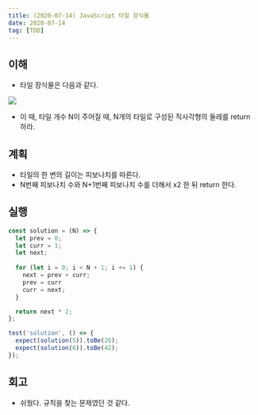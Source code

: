 ```yaml
---
title: (2020-07-14) JavaScript 타일 장식물
date: 2020-07-14
tag: [TDD]
---
```


## 이해

- 타일 장식물은 다음과 같다.  
<img src="https://grepp-programmers.s3.amazonaws.com/files/production/3e31bedd54/fcc48066-e72f-45c8-af03-e4360b58b589.png">

- 이 때, 타일 개수 N이 주어질 때, N개의 타일로 구성된 직사각형의 둘레를 return 하라.

## 계획

- 타일의 한 변의 길이는 피보나치를 따른다.
- N번째 피보나치 수와 N+1번째 피보나치 수를 더해서 x2 한 뒤 return 한다.

## 실행

```javascript
const solution = (N) => {
  let prev = 0;
  let curr = 1;
  let next;
  
  for (let i = 0; i < N + 1; i += 1) {
    next = prev + curr;
    prev = curr
    curr = next;
  }  

  return next * 2;
};

test('solution', () => {
  expect(solution(5)).toBe(26);
  expect(solution(6)).toBe(42);
});
```

## 회고

- 쉬웠다. 규칙을 찾는 문제였던 것 같다.
